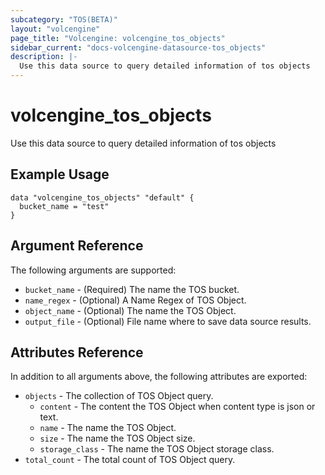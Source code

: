 ```yaml
---
subcategory: "TOS(BETA)"
layout: "volcengine"
page_title: "Volcengine: volcengine_tos_objects"
sidebar_current: "docs-volcengine-datasource-tos_objects"
description: |-
  Use this data source to query detailed information of tos objects
---
```

# volcengine_tos_objects
Use this data source to query detailed information of tos objects
## Example Usage
```hcl
data "volcengine_tos_objects" "default" {
  bucket_name = "test"
}
```
## Argument Reference
The following arguments are supported:
* `bucket_name` - (Required) The name the TOS bucket.
* `name_regex` - (Optional) A Name Regex of TOS Object.
* `object_name` - (Optional) The name the TOS Object.
* `output_file` - (Optional) File name where to save data source results.

## Attributes Reference
In addition to all arguments above, the following attributes are exported:
* `objects` - The collection of TOS Object query.
    * `content` - The content the TOS Object when content type is json or text.
    * `name` - The name the TOS Object.
    * `size` - The name the TOS Object size.
    * `storage_class` - The name the TOS Object storage class.
* `total_count` - The total count of TOS Object query.


